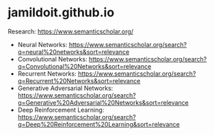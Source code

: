 # jamildoit.github.io

Research: <https://www.semanticscholar.org/> <br/>

* Neural Networks: <https://www.semanticscholar.org/search?q=neural%20networks&sort=relevance>
* Convolutional Networks: <https://www.semanticscholar.org/search?q=Convolutional%20Networks&sort=relevance>
* Recurrent Networks: <https://www.semanticscholar.org/search?q=Recurrent%20Networks&sort=relevance>
* Generative Adversarial Networks: <https://www.semanticscholar.org/search?q=Generative%20Adversarial%20Networks&sort=relevance>
* Deep Reinforcement Learning: <https://www.semanticscholar.org/search?q=Deep%20Reinforcement%20Learning&sort=relevance>
